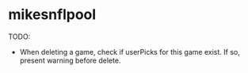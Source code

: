 mikesnflpool
===============

TODO:
- When deleting a game, check if userPicks for this game exist. If so, present warning before delete.